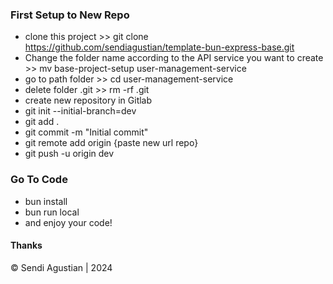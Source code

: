 ### First Setup to New Repo

-   clone this project >> git clone https://github.com/sendiagustian/template-bun-express-base.git
-   Change the folder name according to the API service you want to create >> mv base-project-setup user-management-service
-   go to path folder >> cd user-management-service
-   delete folder .git >> rm -rf .git
-   create new repository in Gitlab
-   git init --initial-branch=dev
-   git add .
-   git commit -m "Initial commit"
-   git remote add origin {paste new url repo}
-   git push -u origin dev

### Go To Code

-   bun install
-   bun run local
-   and enjoy your code!

#### Thanks

&copy; Sendi Agustian | 2024
